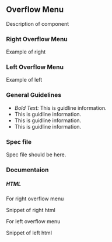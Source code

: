 ## Overflow Menu

Description of component

### Right Overflow Menu

Example of right

### Left Overflow Menu

Example of left

### General Guidelines

- _Bold Text:_ This is guidline information.
- This is guidline information.
- This is guidline information.
- This is guidline information.

### Spec file

Spec file should be here.

### Documentaion

##### HTML

For right overflow menu

Snippet of right html

For left overflow menu

Snippet of left html

